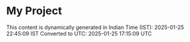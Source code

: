 # My Project

This content is dynamically generated in Indian Time (IST): 2025-01-25 22:45:09 IST
Converted to UTC: 2025-01-25 17:15:09 UTC
